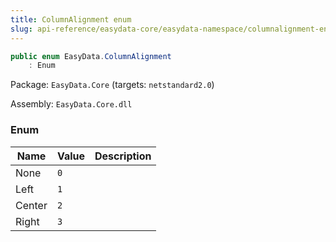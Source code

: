 ```yaml
---
title: ColumnAlignment enum
slug: api-reference/easydata-core/easydata-namespace/columnalignment-enum
---
```


```csharp
public enum EasyData.ColumnAlignment
    : Enum

```
Package: `EasyData.Core` (targets: `netstandard2.0`)

Assembly: `EasyData.Core.dll`

### Enum

| Name | Value | Description | 
| --- | --- | --- | 
| None | `0` |  | 
| Left | `1` |  | 
| Center | `2` |  | 
| Right | `3` |  |